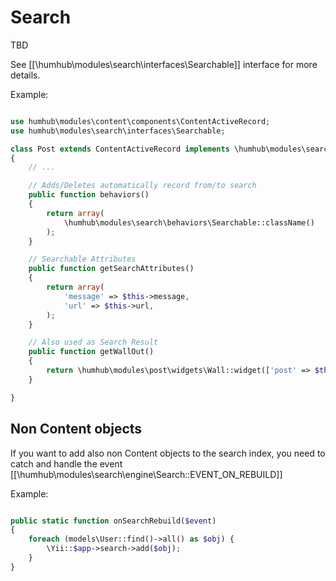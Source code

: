 Search
======

TBD


See [[\humhub\modules\search\interfaces\Searchable]] interface for more details.

Example:


```php

use humhub\modules\content\components\ContentActiveRecord;
use humhub\modules\search\interfaces\Searchable;

class Post extends ContentActiveRecord implements \humhub\modules\search\interfaces\Searchable
{
	// ...

	// Adds/Deletes automatically record from/to search
    public function behaviors()
    {
        return array(
            \humhub\modules\search\behaviors\Searchable::className()
        );
    }

	// Searchable Attributes
    public function getSearchAttributes()
    {
        return array(
            'message' => $this->message,
            'url' => $this->url,
        );
    }

	// Also used as Search Result
	public function getWallOut()
    {
        return \humhub\modules\post\widgets\Wall::widget(['post' => $this]);
    }

}

```


## Non Content objects

If you want to add also non Content objects to the search index, you need to catch and handle the event [[\humhub\modules\search\engine\Search::EVENT_ON_REBUILD]]

Example:

```php

public static function onSearchRebuild($event)
{
    foreach (models\User::find()->all() as $obj) {
        \Yii::$app->search->add($obj);
    }
}

```
